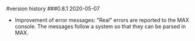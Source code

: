 #version history
###0.8.1  2020-05-07
- Improvement of error messages:
  "Real" errors are reported to the MAX console.
  The messages follow a system so that they can be parsed in MAX.